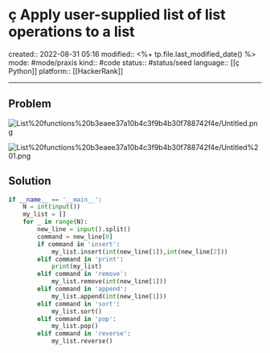 # ç Apply user-supplied list of list operations to a list
created:: 2022-08-31 05:16
modified:: <%+ tp.file.last_modified_date() %>
mode: #mode/praxis 
kind:: #code
status:: #status/seed
language:: [[ç Python]]
platform:: [[HackerRank]]
***

## Problem

![List%20functions%20b3eaee37a10b4c3f9b4b30f788742f4e/Untitled.png](Media/Untitled%204.png)

![List%20functions%20b3eaee37a10b4c3f9b4b30f788742f4e/Untitled%201.png](Untitled%201%201.png)

## Solution

```python
if __name__ == '__main__':
    N = int(input())
    my_list = []
    for _ in range(N):
        new_line = input().split()
        command = new_line[0]
        if command in 'insert':
            my_list.insert(int(new_line[1]),int(new_line[2]))
        elif command in 'print':
            print(my_list)
        elif command in 'remove':
            my_list.remove(int(new_line[1]))
        elif command in 'append':
            my_list.append(int(new_line[1]))
        elif command in 'sort':
            my_list.sort()
        elif command in 'pop':
            my_list.pop()
        elif command in 'reverse':
            my_list.reverse()
```